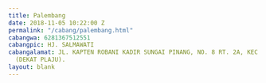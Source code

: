 ```yaml
---
title: Palembang
date: 2018-11-05 10:22:00 Z
permalink: "/cabang/palembang.html"
cabangwa: 6281367512551
cabangpic: HJ. SALMAWATI
cabangalamat: JL. KAPTEN ROBANI KADIR SUNGAI PINANG, NO. 8 RT. 2A, KEC. RAMBUTAN SUMSEL,
  (DEKAT PLAJU).
layout: blank
---
```


	 